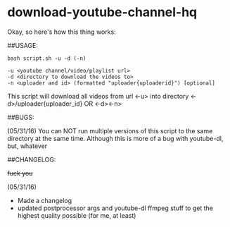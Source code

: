 # download-youtube-channel-hq


Okay, so here's how this thing works:

##USAGE:
```
bash script.sh -u -d (-n)

-u <youtube channel/video/playlist url> 
-d <directory to download the videos to>
-n <uploader and id> (formatted "uploader{uploaderid}") [optional]
```
This script will download all videos from url <-u> into directory <-d>/uploader{uploader_id} OR <-d><-n>



##BUGS:

(05/31/16)
You can NOT run multiple versions of this script to the same directory at the same time. Although this is more of a bug with youtube-dl, but, whatever


##CHANGELOG:

~~fuck you~~

(05/31/16)
* Made a changelog
* updated postprocessor args and youtube-dl ffmpeg stuff to get the highest quality possible (for me, at least)

